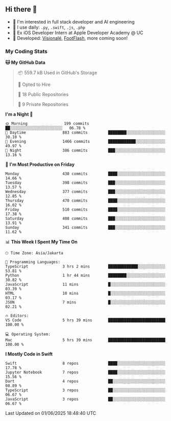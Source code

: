 ## Hi there 👋

- 🤖 I'm interested in full stack developer and AI engineering
- 🌱 I use daily: `.py`, `.swift`, `.js`, `.php`
- 🍎 Ex iOS Developer Intern at Apple Developer Academy @ UC
- 🔨 Developed: [Visionalé](https://apps.apple.com/id/app/visional%C3%A9/id6737191146), [FootFlash](https://apps.apple.com/id/app/footflash/id6550905078), more coming soon!

### My Coding Stats

<!--START_SECTION:waka-->
**🐱 My GitHub Data** 

> 📦 559.7 kB Used in GitHub's Storage 
 > 
> 💼 Opted to Hire
 > 
> 📜 18 Public Repositories 
 > 
> 🔑 9 Private Repositories 
 > 
**I'm a Night 🦉** 

```text
🌞 Morning                199 commits         ██░░░░░░░░░░░░░░░░░░░░░░░   06.78 % 
🌆 Daytime                883 commits         ████████░░░░░░░░░░░░░░░░░   30.10 % 
🌃 Evening                1466 commits        ████████████░░░░░░░░░░░░░   49.97 % 
🌙 Night                  386 commits         ███░░░░░░░░░░░░░░░░░░░░░░   13.16 % 
```
📅 **I'm Most Productive on Friday** 

```text
Monday                   430 commits         ████░░░░░░░░░░░░░░░░░░░░░   14.66 % 
Tuesday                  398 commits         ███░░░░░░░░░░░░░░░░░░░░░░   13.57 % 
Wednesday                377 commits         ███░░░░░░░░░░░░░░░░░░░░░░   12.85 % 
Thursday                 470 commits         ████░░░░░░░░░░░░░░░░░░░░░   16.02 % 
Friday                   510 commits         ████░░░░░░░░░░░░░░░░░░░░░   17.38 % 
Saturday                 408 commits         ███░░░░░░░░░░░░░░░░░░░░░░   13.91 % 
Sunday                   341 commits         ███░░░░░░░░░░░░░░░░░░░░░░   11.62 % 
```


📊 **This Week I Spent My Time On** 

```text
🕑︎ Time Zone: Asia/Jakarta

💬 Programming Languages: 
TypeScript               3 hrs 2 mins        █████████████░░░░░░░░░░░░   53.81 % 
Python                   1 hr 44 mins        ████████░░░░░░░░░░░░░░░░░   30.82 % 
JavaScript               11 mins             █░░░░░░░░░░░░░░░░░░░░░░░░   03.39 % 
HTML                     10 mins             █░░░░░░░░░░░░░░░░░░░░░░░░   03.17 % 
JSON                     7 mins              █░░░░░░░░░░░░░░░░░░░░░░░░   02.21 % 

🔥 Editors: 
VS Code                  5 hrs 39 mins       █████████████████████████   100.00 % 

💻 Operating System: 
Mac                      5 hrs 39 mins       █████████████████████████   100.00 % 
```

**I Mostly Code in Swift** 

```text
Swift                    8 repos             ████░░░░░░░░░░░░░░░░░░░░░   17.78 % 
Jupyter Notebook         7 repos             ████░░░░░░░░░░░░░░░░░░░░░   15.56 % 
Dart                     4 repos             ██░░░░░░░░░░░░░░░░░░░░░░░   08.89 % 
TypeScript               3 repos             ██░░░░░░░░░░░░░░░░░░░░░░░   06.67 % 
JavaScript               3 repos             ██░░░░░░░░░░░░░░░░░░░░░░░   06.67 % 
```




 Last Updated on 01/06/2025 18:48:40 UTC
<!--END_SECTION:waka-->

<!--
**nico-samuelson/nico-samuelson** is a ✨ _special_ ✨ repository because its `README.md` (this file) appears on your GitHub profile.

Here are some ideas to get you started:

- 🔭 I’m currently working on ...
- 🌱 I’m currently learning ...
- 👯 I’m looking to collaborate on ...
- 🤔 I’m looking for help with ...
- 💬 Ask me about ...
- 📫 How to reach me: ...
- 😄 Pronouns: ...
- ⚡ Fun fact: ...
-->
